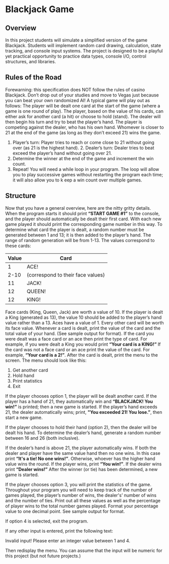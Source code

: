 # Blackjack Game
## Overview
In this project students will simulate a simplified version of the game Blackjack. Students will implement random card drawing, calculation, state tracking, and console input systems. The project is designed to be a playful yet practical opportunity to practice data types, console I/O, control structures, and libraries.
## Rules of the Road
Forewarning: this specification does NOT follow the rules of casino Blackjack. Don’t drop out of your studies and move to Vegas just because you can beat your own randomized AI!
A typical game will play out as follows:
The player will be dealt one card at the start of the game (where a game is one round of play). The player, based on the value of his cards, can either ask for another card (a hit) or choose to hold (stand). The dealer will then begin his turn and try to beat the player’s hand. The player is competing against the dealer, who has his own hand. Whomever is closer to 21 at the end of the game (as long as they don’t exceed 21) wins the game.
1. Player’s turn: Player tries to reach or come close to 21 without going over (as 21 is the highest hand). 2. Dealer’s turn: Dealer tries to beat exceed the player’s hand without going over 21.
3. Determine the winner at the end of the game and increment the win count.
4. Repeat!
You will need a while loop in your program. The loop will allow you to play successive games without restarting the program each time; it will also allow you to k eep a win count over multiple games.
## Structure
Now that you have a general overview, here are the nitty gritty details.
When the program starts it should print **“START GAME #1”** to the console, and the player should automatically be dealt their first card. With each new game played it should print the corresponding game number in this way.
To determine what card the player is dealt, a random number must be generated between 1 and 13; it is then added to the player’s hand. The range of random generation will be from 1-13. The values correspond to these cards:

| Value | Card |
| --------------- | --------------- |
| 1 | ACE! |
| 2-10 | (correspond to their face values) |
| 11 | JACK! |
| 12 | QUEEN! |
| 12 | KING! |

Face cards (King, Queen, Jack) are worth a value of 10. If the player is dealt a King (generated as 13), the value 10 should be added to the player’s hand value rather than a 13. Aces have a value of 1. Every other card will be worth its face value.
Whenever a card is dealt, print the value of the card and the total value of your hand. (See sample output for format). If the card you were dealt was a face card or an ace then print the type of card. For example, if you were dealt a King you would print **“Your card is a KING!”** If the card was not a face card or an ace print the value of the card. For example, **“Your card is a 2!”**.
After the card is dealt, print the menu to the screen. The menu should look like this:
1. Get another card
2. Hold hand
3. Print statistics
4. Exit

If the player chooses option 1, the player will be dealt another card. If the player has a hand of 21, they automatically win and **“BLACKJACK! You win!”** is printed; then a new game is started. If the player’s hand exceeds 21, the dealer automatically wins; print, **"You exceeded 21! You lose.”**, then start a new game.

If the player chooses to hold their hand (option 2), then the dealer will be dealt his hand. To determine the dealer’s hand, generate a random number between 16 and 26 (both inclusive).

If the dealer’s hand is above 21, the player automatically wins. If both the dealer and player have the same value hand then no one wins. In this case print **“It's a tie! No one wins!”**. Otherwise, whoever has the higher
hand value wins the round. If the player wins, print **“You win!”**. If the dealer wins print **“Dealer wins!”** After the winner (or tie) has been determined, a new game is started.

If the player chooses option 3, you will print the statistics of the game. Throughout your program you will need to keep track of the number of games played, the player’s number of wins, the dealer's’ number of wins and the number of ties. Print out all these values as well as the percentage of player wins to the total number games played. Format your percentage value to one decimal point. See sample output for format.

If option 4 is selected, exit the program.

If any other input is entered, print the following text:

Invalid input!
Please enter an integer value between 1 and 4.

Then redisplay the menu. You can assume that the input will be numeric for this project (but not future projects.)

